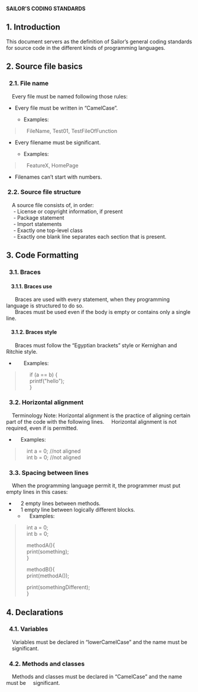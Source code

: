 **SAILOR'S CODING STANDARDS**

## 1.  **Introduction**

   This document servers as the definition of Sailor’s general coding standards
   for source code in the different kinds of programming languages.

## 2.  **Source file basics**

### &nbsp; 2.1.  **File name**  
&nbsp;&nbsp;&nbsp;&nbsp;Every file must be named following those rules:

-   Every file must be written in “CamelCase”.

    -   Examples:

>   &nbsp;&nbsp;&nbsp;&nbsp;FileName, Test01, TestFileOfFunction

-   Every filename must be significant.

    -   Examples:

>   &nbsp;&nbsp;&nbsp;&nbsp;FeatureX, HomePage

-   Filenames can’t start with numbers.

### &nbsp;2.2.  **Source file structure**  
&nbsp;&nbsp;&nbsp;&nbsp;A source file consists of, in order:  
&nbsp;&nbsp;&nbsp;&nbsp;&nbsp;- License or copyright information, if present  
&nbsp;&nbsp;&nbsp;&nbsp;&nbsp;- Package statement  
&nbsp;&nbsp;&nbsp;&nbsp;&nbsp;- Import statements  
&nbsp;&nbsp;&nbsp;&nbsp;&nbsp;- Exactly one top-level class  
&nbsp;&nbsp;&nbsp;&nbsp;&nbsp;- Exactly one blank line separates each section that is present.

## 3.  **Code Formatting**

### &nbsp; 3.1.  **Braces**

#### &nbsp;&nbsp;&nbsp; 3.1.1.  **Braces use**   
&nbsp;&nbsp;&nbsp;&nbsp;&nbsp;&nbsp;Braces are used with every statement, when they programming language is structured to do so.  
&nbsp;&nbsp;&nbsp;&nbsp;&nbsp;&nbsp;Braces must be used even if the body is empty or contains only a single line.

#### &nbsp;&nbsp;&nbsp; 3.1.2.  **Braces style**  
&nbsp;&nbsp;&nbsp;&nbsp;&nbsp;&nbsp;Braces must follow the “Egyptian brackets” style or Kernighan and Ritchie style.

-   &nbsp;&nbsp;&nbsp;&nbsp;&nbsp;&nbsp;Examples:

>   &nbsp;&nbsp;&nbsp;&nbsp;&nbsp;&nbsp;if (a == b) {  
>   &nbsp;&nbsp;&nbsp;&nbsp;&nbsp;&nbsp;printf("hello");  
>   &nbsp;&nbsp;&nbsp;&nbsp;&nbsp;&nbsp;}

### &nbsp; 3.2.  **Horizontal alignment**

&nbsp;&nbsp;&nbsp;&nbsp;Terminology Note: Horizontal alignment is the practice of aligning certain part of the code with the following lines.
&nbsp;&nbsp;&nbsp;&nbsp;Horizontal alignment is not required, even if is permitted.

-   &nbsp;&nbsp;&nbsp;&nbsp;Examples:

>   &nbsp;&nbsp;&nbsp;&nbsp;int a = 0; //not aligned  
>   &nbsp;&nbsp;&nbsp;&nbsp;int b = 0; //not aligned

### &nbsp; 3.3.   **Spacing between lines**

&nbsp;&nbsp;&nbsp;&nbsp;When the programming language permit it, the programmer must put empty lines in this cases:
-   &nbsp;&nbsp;&nbsp;&nbsp;2 empty lines between methods.
-   &nbsp;&nbsp;&nbsp;&nbsp;1 empty line between logically different blocks.
    -   &nbsp;&nbsp;&nbsp;&nbsp;Examples:

>   &nbsp;&nbsp;&nbsp;&nbsp;int a = 0;  
>   &nbsp;&nbsp;&nbsp;&nbsp;int b = 0;  
>
>   &nbsp;&nbsp;&nbsp;&nbsp;methodA(){  
>   &nbsp;&nbsp;&nbsp;&nbsp;print(something);  
>   &nbsp;&nbsp;&nbsp;&nbsp;}
>  
>   &nbsp;&nbsp;&nbsp;&nbsp;methodB(){  
>   &nbsp;&nbsp;&nbsp;&nbsp;print(methodA());  
>     
>   &nbsp;&nbsp;&nbsp;&nbsp;print(somethingDifferent);  
>   &nbsp;&nbsp;&nbsp;&nbsp;}

## 4.  **Declarations**

### &nbsp; 4.1.  **Variables**  
&nbsp;&nbsp;&nbsp;&nbsp;Variables must be declared in “lowerCamelCase” and the name must be
&nbsp;&nbsp;&nbsp;&nbsp;significant.

### &nbsp; 4.2.  **Methods and classes**  
&nbsp;&nbsp;&nbsp;&nbsp;Methods and classes must be declared in “CamelCase” and the name must be
&nbsp;&nbsp;&nbsp;&nbsp;significant.
